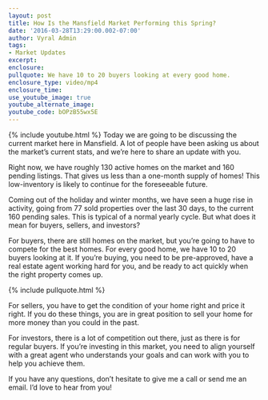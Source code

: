```yaml
---
layout: post
title: How Is the Mansfield Market Performing this Spring?
date: '2016-03-28T13:29:00.002-07:00'
author: Vyral Admin
tags:
- Market Updates
excerpt:
enclosure:
pullquote: We have 10 to 20 buyers looking at every good home.
enclosure_type: video/mp4
enclosure_time:
use_youtube_image: true
youtube_alternate_image:
youtube_code: bOPzB55wx5E
---
```

{% include youtube.html %}
Today we are going to be discussing the current market here in Mansfield. A lot of people have been asking us about the market’s current stats, and we’re here to share an update with you.

Right now, we have roughly 130 active homes on the market and 160 pending listings. That gives us less than a one-month supply of homes! This low-inventory is likely to continue for the foreseeable future.

Coming out of the holiday and winter months, we have seen a huge rise in activity, going from 77 sold properties over the last 30 days, to the current 160 pending sales. This is typical of a normal yearly cycle. But what does it mean for buyers, sellers, and investors?

For buyers, there are still homes on the market, but you’re going to have to compete for the best homes. For every good home, we have 10 to 20 buyers looking at it. If you’re buying, you need to be pre-approved, have a real estate agent working hard for you, and be ready to act quickly when the right property comes up.

{% include pullquote.html %}

For sellers, you have to get the condition of your home right and price it right. If you do these things, you are in great position to sell your home for more money than you could in the past.

For investors, there is a lot of competition out there, just as there is for regular buyers. If you’re investing in this market, you need to align yourself with a great agent who understands your goals and can work with you to help you achieve them.

If you have any questions, don’t hesitate to give me a call or send me an email. I’d love to hear from you!
